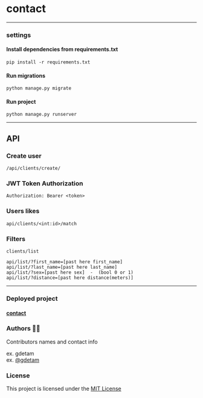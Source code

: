 # contact
***

### settings

#### Install dependencies from requirements.txt

```
pip install -r requirements.txt
```

#### Run migrations
```
python manage.py migrate
```

#### Run project
```
python manage.py runserver
```
***
## API

### Create user 
```
/api/clients/create/ 
```

### JWT Token Authorization
```
Authorization: Bearer <token>
```

### Users likes
```
api/clients/<int:id>/match
```
### Filters
```
clients/list

api/list/?first_name=[past here first_name]
api/list/?last_name=[past here last_name]
api/list/?sex=[past here sex]  -  (bool 0 or 1)
api/list/?distance=[past here distance(meters)]

```
***
### Deployed project

#### [contact](https://cooontact.herokuapp.com)

### Authors 👨‍💻

Contributors names and contact info

ex. gdetam  
ex. [@gdetam](https://t.me/onlygdetam)

### License

This project is licensed under the [MIT License](LICENSE.txt)


